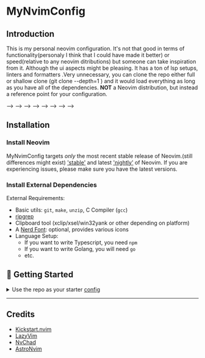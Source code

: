 # MyNvimConfig

## Introduction

This is my personal neovim configuration.
It's not that good in terms of functionality(personaly I think that I could have made it better) or speed(relative to any neovim ditributions) but someone can take inspiration from it. 
Although the ui aspects might be pleasing. It has a ton of lsp setups, linters and formatters .Very unnecessary, you can clone the repo either full or shallow clone (git clone --depth=1 <filename>) and it would load everything as long as you have all of the dependencies.
**NOT** a Neovim distribution, but instead a reference point for your configuration.
<!-- ## Requirements -->
<!---->
<!-- - Neovim >= 0.10.0(Currenly I'm using v0.11.0-dev-574+g0c2860d9e) -->
<!-- - Treesitter -->
<!-- <!-- - LSP --> -->
<!-- <!-- - Formatters --> -->
<!-- <!-- - Linters --> -->
<!-- <!-- - Autocompletion --> -->
<!-- <!-- - Telescope --> -->
<!-- <!-- - Oil --> -->
<!-- <!-- - Gitsigns --> -->
<!-- <!-- - Gitgutter --> -->
<!-- - Git(prefered) -->
<!-- - C/C++ Compiler -->
<!-- - Pip -->
<!-- - Node -->
<!-- - Cargo -->
<!---->
## Installation
### Install Neovim

MyNvimConfig targets *only* the most recent stable release of Neovim.(still differences might exist)
['stable'](https://github.com/neovim/neovim/releases/tag/stable) and latest
['nightly'](https://github.com/neovim/neovim/releases/tag/nightly) of Neovim.
If you are experiencing issues, please make sure you have the latest versions.
### Install External Dependencies

External Requirements:
- Basic utils: `git`, `make`, `unzip`, C Compiler (`gcc`)
- [ripgrep](https://github.com/BurntSushi/ripgrep#installation)
- Clipboard tool (xclip/xsel/win32yank or other depending on platform)
- A [Nerd Font](https://www.nerdfonts.com/): optional, provides various icons
  <!-- - if you have it set `vim.g.have_nerd_font` in `init.lua` to true -->
- Language Setup:
  - If you want to write Typescript, you need `npm`
  - If you want to write Golang, you will need `go`
  - etc.

## 🚀 Getting Started

<!-- You can find a starter template for **LazyVim** [here](https://github.com/LazyVim/starter) -->

<!-- <details><summary>Try it with Docker</summary> -->
<!---->
<!-- ```sh -->
<!-- docker run -w /root -it --rm alpine:edge sh -uelic ' -->
<!--   apk add git lazygit neovim ripgrep alpine-sdk --update -->
<!--   git clone https://github.com/LazyVim/starter ~/.config/nvim -->
<!--   cd ~/.config/nvim -->
<!--   nvim -->
<!-- ' -->
<!-- ``` -->
<!---->
<!-- </details> -->

<details><summary>Use the repo as your starter <a href="https://github.com/mmj2023/MyNvimConfig">config</a></summary>

- Make a backup of your current Neovim files:

  ```sh
  mv ~/.config/nvim ~/.config/nvim.bak
  mv ~/.local/share/nvim ~/.local/share/nvim.bak
  ```

- Clone the repo:

  ```sh
  git clone https://github.com/mmj2023/MyNvimConfig ~/.config/nvim
  ```
  Or, if you just use the latest version:

  ```sh
  git clone --depth=1 https://github.com/mmj2023/MyNvimConfig ~/.config/nvim
  ```

- Remove the `.git` folder, so you can add it to your own repo later

  ```sh
  rm -rf ~/.config/nvim/.git
  ```
  If you want to.

- Start Neovim!

  ```sh
  nvim
  ```

  <!-- Refer to the comments in the files on how to customize **LazyVim**. -->

</details>

---

  ## Credits

- [Kickstart.nvim](https://github.com/nvim-lua/kickstart.nvim)
- [LazyVim](https://github.com/AstroNvim/AstroNvim)
- [NvChad](https://github.com/NvChad/NvChad)
- [AstroNvim](https://github.com/LazyVim/LazyVim)
